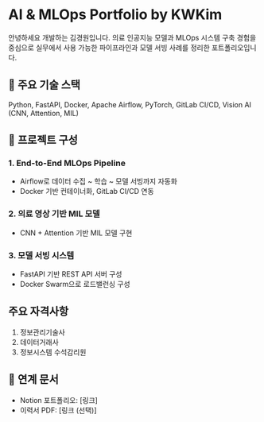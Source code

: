# AI & MLOps Portfolio by KWKim

안녕하세요 개발하는 김경원입니다. 의료 인공지능 모델과 MLOps 시스템 구축 경험을 중심으로 실무에서 사용 가능한 파이프라인과 모델 서빙 사례를 정리한 포트폴리오입니다.

## 📌 주요 기술 스택
Python, FastAPI, Docker, Apache Airflow, PyTorch, GitLab CI/CD, Vision AI (CNN, Attention, MIL)

## 📂 프로젝트 구성

### 1. End-to-End MLOps Pipeline
- Airflow로 데이터 수집 ~ 학습 ~ 모델 서빙까지 자동화
- Docker 기반 컨테이너화, GitLab CI/CD 연동

### 2. 의료 영상 기반 MIL 모델
- CNN + Attention 기반 MIL 모델 구현

### 3. 모델 서빙 시스템
- FastAPI 기반 REST API 서버 구성
- Docker Swarm으로 로드밸런싱 구성

## 주요 자격사항
1. 정보관리기술사
2. 데이터거래사
3. 정보시스템 수석감리원

## 🔗 연계 문서
- Notion 포트폴리오: [링크]
- 이력서 PDF: [링크 (선택)]
